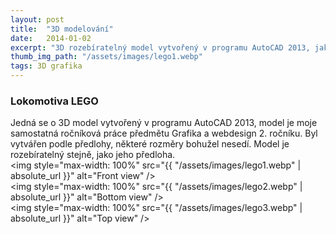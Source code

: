 ```yaml
---
layout: post
title:  "3D modelování"
date:   2014-01-02
excerpt: "3D rozebíratelný model vytvořený v programu AutoCAD 2013, jako ročníková práce předmětu Grafika a webdesign 2. ročníku střední školy."
thumb_img_path: "/assets/images/lego1.webp"
tags: 3D grafika
---
```


### Lokomotiva LEGO
Jedná se o 3D model vytvořený v programu AutoCAD 2013, model je moje samostatná ročníková práce předmětu Grafika a webdesign 2. ročníku. Byl vytvářen podle předlohy, některé rozměry bohužel nesedí. Model je rozebíratelný stejně, jako jeho předloha.  
<img style="max-width: 100%" src="{{ "/assets/images/lego1.webp" | absolute_url }}" alt="Front view" />  
<img style="max-width: 100%" src="{{ "/assets/images/lego2.webp" | absolute_url }}" alt="Bottom view" />  
<img style="max-width: 100%" src="{{ "/assets/images/lego3.webp" | absolute_url }}" alt="Top view" />  
